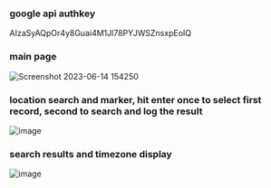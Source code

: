 
### google api authkey
AIzaSyAQpOr4y8Guai4M1Jl78PYJWSZnsxpEoIQ

### main page
![Screenshot 2023-06-14 154250](https://github.com/bearadamsj/vue_googlemaps/assets/48884832/dbf2c03c-e91f-480f-93a1-0272af517763)


### location search and marker, hit enter once to select first record, second to search and log the result
![image](https://github.com/bearadamsj/vue_googlemaps/assets/48884832/3f8249ae-ec03-4ab1-81c9-dd0555009b65)

### search results and timezone display
![image](https://github.com/bearadamsj/vue_googlemaps/assets/48884832/fd83f3df-ba86-430e-9ea1-b1b486d34e69)

